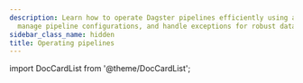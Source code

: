 ```yaml
---
description: Learn how to operate Dagster pipelines efficiently using automation tools,
  manage pipeline configurations, and handle exceptions for robust data processing.
sidebar_class_name: hidden
title: Operating pipelines
---
```


import DocCardList from '@theme/DocCardList';

<DocCardList />
